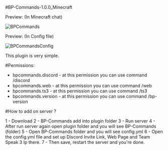 #BP-Commands-1.0.0_Minecraft

Preview: (In Minecraft chat)


![BPCommands](https://user-images.githubusercontent.com/70117557/117727839-dc363080-b1e8-11eb-9569-d7c17c0b700d.png)


Preview: (In Config file)


![BPCommandsConfig](https://user-images.githubusercontent.com/70117557/117728080-3df69a80-b1e9-11eb-9956-5d629f06c076.png)



This plugin is very simple.


#Permissions:

- bpcommands.discord - at this permission you can use command /discord
- bpcommands.web - at this permission you can use command /web
- bpcommands.ts3 - at this permission you can use command /ts3
- bpcommands.version - at this permission you can use command /bp-version


#How to add on server ? 

1 - Download
2 - BP-Commands add into plugin folder
3 - Run server
4 - After run server again open plugin folder and you will see BP-Commands (folder) 
5 - Open BP-Commands folder and you will see config.yml
6 - Open the config.yml file and set up Discord Invite Link, Web Page and Team Speak 3 Ip there.
7 - Then save, restart the server and you're done.
